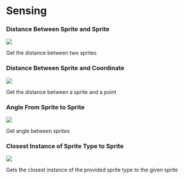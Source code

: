 # Sensing

### Distance Between Sprite and Sprite

![](../../.gitbook/assets/sens\_sprite.png)

Get the distance between two sprites&#x20;

### Distance Between Sprite and Coordinate

![](../../.gitbook/assets/sens\_coord.png)

Get the distance between a sprite and a point&#x20;

### Angle From Sprite to Sprite&#x20;

![](../../.gitbook/assets/sens\_angle.png)

Get angle between sprites

### Closest Instance of Sprite Type to Sprite

![](../../.gitbook/assets/sens\_nearest\_sprite.png)

Gets the closest instance of the provided sprite type to the given sprite

##

